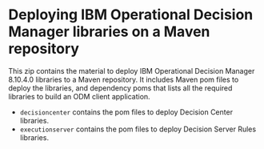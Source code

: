 # Deploying IBM Operational Decision Manager libraries on a Maven repository

This zip contains the material to deploy IBM Operational Decision Manager 8.10.4.0 libraries to a Maven repository. 
It includes Maven pom files to deploy the libraries, and dependency poms that lists all the required libraries to build
an ODM client application. 

- `decisioncenter` contains the pom files to deploy Decision Center libraries.
- `executionserver` contains the pom files to deploy Decision Server Rules libraries.
